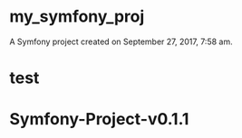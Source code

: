 my_symfony_proj
===============

A Symfony project created on September 27, 2017, 7:58 am.
# test
# Symfony-Project-v0.1.1
